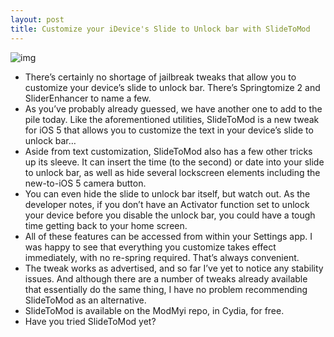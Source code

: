 ```yaml
---
layout: post
title: Customize your iDevice's Slide to Unlock bar with SlideToMod
---
```

![img](http://media.idownloadblog.com/wp-content/uploads/2012/02/slidetomod.jpg)
* There’s certainly no shortage of jailbreak tweaks that allow you to customize your device’s slide to unlock bar. There’s Springtomize 2 and SliderEnhancer to name a few.
* As you’ve probably already guessed, we have another one to add to the pile today. Like the aforementioned utilities, SlideToMod is a new tweak for iOS 5 that allows you to customize the text in your device’s slide to unlock bar…
* Aside from text customization, SlideToMod also has a few other tricks up its sleeve. It can insert the time (to the second) or date into your slide to unlock bar, as well as hide several lockscreen elements including the new-to-iOS 5 camera button.
* You can even hide the slide to unlock bar itself, but watch out. As the developer notes, if you don’t have an Activator function set to unlock your device before you disable the unlock bar, you could have a tough time getting back to your home screen.
* All of these features can be accessed from within your Settings app. I was happy to see that everything you customize takes effect immediately, with no re-spring required. That’s always convenient.
* The tweak works as advertised, and so far I’ve yet to notice any stability issues. And although there are a number of tweaks already available that essentially do the same thing, I have no problem recommending SlideToMod as an alternative.
* SlideToMod is available on the ModMyi repo, in Cydia, for free.
* Have you tried SlideToMod yet?


